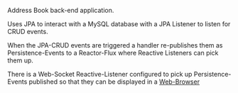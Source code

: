 Address Book back-end application.

Uses JPA to interact with a MySQL database with a JPA Listener to listen for CRUD events.

When the JPA-CRUD events are triggered a handler re-publishes them as Persistence-Events to a Reactor-Flux where Reactive Listeners can pick them up.

There is a Web-Socket Reactive-Listener configured to pick up Persistence-Events published so that they can be displayed in a [Web-Browser](http://localhost:8080/event-listener.html)
